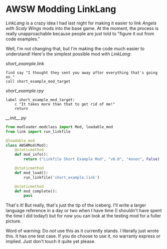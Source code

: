 # AWSW Modding LinkLang

*LinkLang* is a crazy idea I had last night for making it easier to link *Angels with Scaly Wings* mods into the base game. At the moment, the process is really unapproachable because people are just told to "figure it out from code examples."

Well, I'm not changing that, but I'm making the code much easier to understand! Here's the simplest possible mod with *LinkLang*:

*short_example.link*
```
find say "I thought they sent you away after everything that's going on."
call short_example_mod_target
```

*short_example.rpy*
```
label short_example_mod_target:
    c "It takes more than that to get rid of me!"
    return
```

*\_\_init\_\_.py*
```py
from modloader.modclass import Mod, loadable_mod
from link import run_linkfile

@loadable_mod
class AWSWMod(Mod):
    @staticmethod
    def mod_info():
        return ("Linkfile Short Example Mod", "v0.0", "4onen", False)

    @staticmethod
    def mod_load():
        run_linkfile('short_example.link')

    @staticmethod
    def mod_complete():
        pass
```

That's it! But really, that's just the tip of the iceberg. I'll write a larger language reference in a day or two when I have time (I shouldn't have spent the time I did today!) but for now you can look at the testing mod for a fuller picture.

Word of warning: Do _not_ use this as it currently stands. I literally just wrote this. It has one test case. If you do choose to use it, no warranty express or implied. Just don't touch it quite yet please.